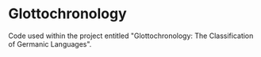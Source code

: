 # Glottochronology

Code used within the project entitled "Glottochronology: The Classification of Germanic Languages".
